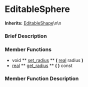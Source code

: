 #  EditableSphere  
**Inherits:** [EditableShape](class_editableshape)\\n\\n
###  Brief Description  


###  Member Functions 
  * void  ** [set_radius](#set_radius) **  **(** [real](class_real) radius  **)**
  * [real](class_real)  ** [get_radius](#get_radius) **  **(** **)** const

###  Member Function Description  
